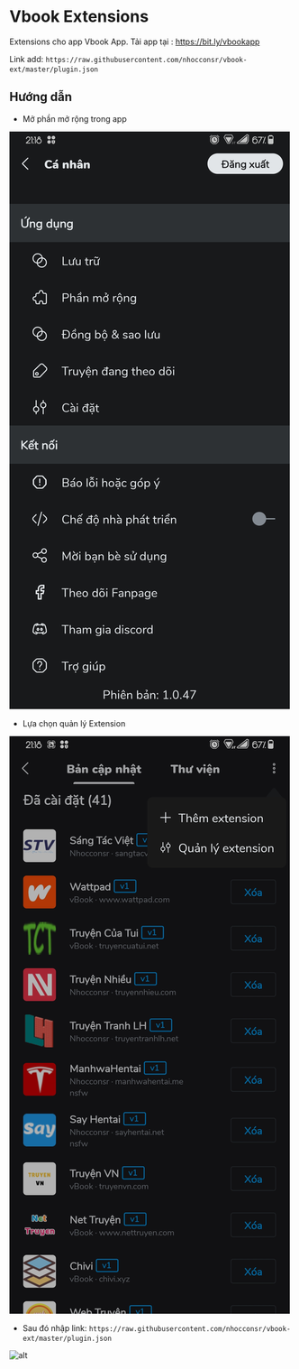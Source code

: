 # Vbook Extensions
Extensions cho app Vbook App. Tải app tại : https://bit.ly/vbookapp

Link add: ```https://raw.githubusercontent.com/nhocconsr/vbook-ext/master/plugin.json```
## Hướng dẫn
* Mở phần mở rộng trong app

![alt](huongdan/extension.jpg)

* Lựa chọn quản lý Extension

![alt](huongdan/add.jpg)

* Sau đó nhập link:
```https://raw.githubusercontent.com/nhocconsr/vbook-ext/master/plugin.json```

![alt](huongdan/adds.jpg)
